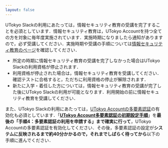 ```yaml
---
layout: false
---
```


UTokyo Slackの利用にあたっては，情報セキュリティ教育の受講を完了することを必須としています．情報セキュリティ教育は，UTokyo Accountを持つ全ての方を対象に毎年度実施されています．実施時期になりましたら通知がありますので，必ず受講してください．実施時期や受講の手順については[情報セキュリティ教育のページ](https://univtokyo.sharepoint.com/sites/Security/SitePages/Information_Security_Education.aspx)を確認してください．
- 所定の時期に情報セキュリティ教育の受講を完了しなかった場合はUTokyo Slackの利用資格が停止されます．
- 利用資格が停止された場合は，情報セキュリティ教育を受講してください．確認テストに合格すると，ただちに利用資格の停止が解除されます．
- 新たに入学・着任した方については，情報セキュリティ教育の受講が完了した後にUTokyo Slackの利用が可能となります．利用開始の前に情報セキュリティ教育を受講してください．

また、UTokyo Slackの利用にあたっては，[UTokyo Accountの多要素認証](/utokyo_account/mfa/)の有効化も必須としています．「**[UTokyo Account多要素認証の初期設定手順](/utokyo_account/mfa/initial)**」を**最後の「手順4：多要素認証の利用を申請する」まで確実に行って**，UTokyo Accountの多要素認証を有効化してください．その後，多要素認証の設定が**システムに反映されるまで約40分かかるので，それまでしばらく待ってから**以下の手順に進んでください．
